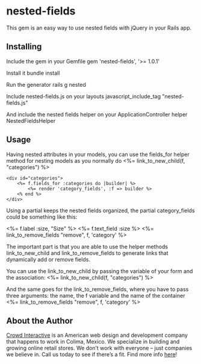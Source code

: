 # nested-fields

This gem is an easy way to use nested fields with jQuery in your Rails app.

## Installing
 
Include the gem in your Gemfile
    gem 'nested-fields', '>= 1.0.1'

Install it
	bundle install

Run the generator
    rails g nested

Include nested-fields.js on your layouts
    javascript_include_tag "nested-fields.js"

And include the nested fields helper on your ApplicationController
    helper NestedFieldsHelper


## Usage

Having nested attributes in your models, you can use the fields_for helper method for nesting models as you normally do
	<%= link_to_new_child(f, "categories") %>
	
	<div id="categories">
		<%= f.fields_for :categories do |builder| %>
    		<%= render 'category_fields', :f => builder %>
   		<% end %>
  	</div>

Using a partial keeps the nested fields organized, the partial category_fields could be something like this:
	<div class="category">
		<%= f.label :size, "Size" %>
		<%= f.text_field :size %>
		<%= link_to_remove_fields "remove", f, 'category' %>
	</div>

The important part is that you are able to use the helper methods link_to_new_child and link_to_remove_fields to generate links that dynamically add or remove fields. 

You can use the link_to_new_child by passing the variable of your form and the association:
	<%= link_to_new_child(f, "categories") %>

And the same goes for the link_to_remove_fields, where you have to pass three arguments: the name, the f variable and the name of the container
	<%= link_to_remove_fields "remove", f, 'category' %>


## About the Author
[Crowd Interactive](http://www.crowdint.com/) is an American web design and development company that happens to work in Colima, Mexico. We specialize in building and growing online retail stores. We don’t work with everyone – just companies we believe in. Call us today to see if there’s a fit. Find more info [here](http://www.crowdint.com/)!
